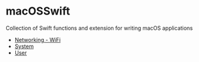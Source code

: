 # macOSSwift

Collection of Swift functions and extension for writing macOS applications

* [Networking - WiFi](https://github.com/erikberglund/macOSSwift/blob/master/macOSSwift_Networking-WiFi.md)
* [System](https://github.com/erikberglund/macOSSwift/blob/master/macOSSwift_System.md)
* [User](https://github.com/erikberglund/macOSSwift/blob/master/macOSSwift_User.md)
